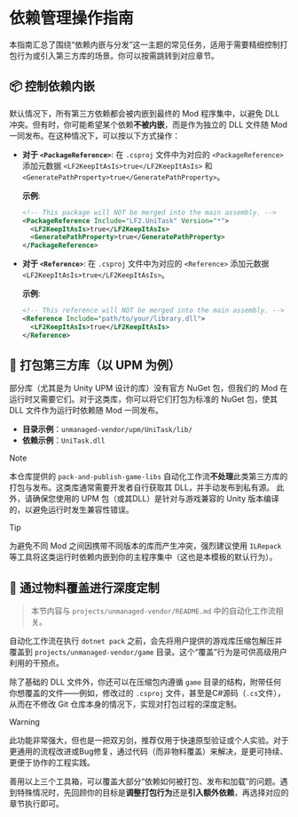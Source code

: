 # 依赖管理操作指南

本指南汇总了围绕“依赖内嵌与分发”这一主题的常见任务，适用于需要精细控制打包行为或引入第三方库的场景。你可以按需跳转到对应章节。

## 📦 控制依赖内嵌

默认情况下，所有第三方依赖都会被内嵌到最终的 Mod 程序集中，以避免 DLL 冲突。但有时，你可能希望某个依赖**不被内嵌**，而是作为独立的 DLL 文件随 Mod 一同发布。在这种情况下，可以按以下方式操作：

- **对于 `<PackageReference>`**: 在 `.csproj` 文件中为对应的 `<PackageReference>` 添加元数据 `<LF2KeepItAsIs>true</LF2KeepItAsIs>` 和 `<GeneratePathProperty>true</GeneratePathProperty>`。

  **示例**:

  ```xml
  <!-- This package will NOT be merged into the main assembly. -->
  <PackageReference Include="LF2.UniTask" Version="*">
    <LF2KeepItAsIs>true</LF2KeepItAsIs>
    <GeneratePathProperty>true</GeneratePathProperty>
  </PackageReference>
  ```

- **对于 `<Reference>`**: 在 `.csproj` 文件中为对应的 `<Reference>` 添加元数据 `<LF2KeepItAsIs>true</LF2KeepItAsIs>`。

  **示例**:

  ```xml
  <!-- This reference will NOT be merged into the main assembly. -->
  <Reference Include="path/to/your/library.dll">
    <LF2KeepItAsIs>true</LF2KeepItAsIs>
  </Reference>
  ```

## 🧩 打包第三方库（以 UPM 为例）

部分库（尤其是为 Unity UPM 设计的库）没有官方 NuGet 包，但我们的 Mod 在运行时又需要它们。对于这类库，你可以将它们打包为标准的 NuGet 包，使其 DLL 文件作为运行时依赖随 Mod 一同发布。

- **目录示例**：`unmanaged-vendor/upm/UniTask/lib/`
- **依赖示例**：`UniTask.dll`

> [!NOTE]
> 本仓库提供的 `pack-and-publish-game-libs` 自动化工作流**不处理**此类第三方库的打包与发布。这类库通常需要开发者自行获取其 DLL，并手动发布到私有源。
> 此外，请确保您使用的 UPM 包（或其DLL）是针对与游戏兼容的 Unity 版本编译的，以避免运行时发生兼容性错误。

> [!TIP]
> 为避免不同 Mod 之间因携带不同版本的库而产生冲突，强烈建议使用 `ILRepack` 等工具将这类运行时依赖内嵌到你的主程序集中（这也是本模板的默认行为）。

## 🔧 通过物料覆盖进行深度定制

> 本节内容与 `projects/unmanaged-vendor/README.md` 中的自动化工作流相关。

自动化工作流在执行 `dotnet pack` 之前，会先将用户提供的游戏库压缩包解压并覆盖到 `projects/unmanaged-vendor/game` 目录。这个“覆盖”行为是可供高级用户利用的干预点。

除了基础的 DLL 文件外，你还可以在压缩包内遵循 `game` 目录的结构，附带任何你想覆盖的文件——例如，修改过的 `.csproj` 文件，甚至是C#源码（`.cs`文件），从而在不修改 Git 仓库本身的情况下，实现对打包过程的深度定制。

> [!WARNING]
> 此功能非常强大，但也是一把双刃剑，推荐仅用于快速原型验证或个人实验。对于更通用的流程改进或Bug修复，通过代码（而非物料覆盖）来解决，是更可持续、更便于协作的工程实践。

善用以上三个工具箱，可以覆盖大部分“依赖如何被打包、发布和加载”的问题。遇到特殊情况时，先回顾你的目标是**调整打包行为**还是**引入额外依赖**，再选择对应的章节执行即可。
